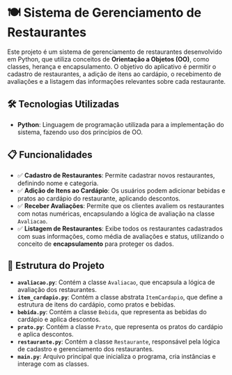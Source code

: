 # 🍽️ Sistema de Gerenciamento de Restaurantes

Este projeto é um sistema de gerenciamento de restaurantes desenvolvido em Python, que utiliza conceitos de **Orientação a Objetos (OO)**, como classes, herança e encapsulamento. O objetivo do aplicativo é permitir o cadastro de restaurantes, a adição de itens ao cardápio, o recebimento de avaliações e a listagem das informações relevantes sobre cada restaurante.

## 🛠 Tecnologias Utilizadas
- **Python**: Linguagem de programação utilizada para a implementação do sistema, fazendo uso dos princípios de OO.

## 📋 Funcionalidades
- ✅ **Cadastro de Restaurantes**: Permite cadastrar novos restaurantes, definindo nome e categoria.
- ✅ **Adição de Itens ao Cardápio**: Os usuários podem adicionar bebidas e pratos ao cardápio do restaurante, aplicando descontos.
- ✅ **Receber Avaliações**: Permite que os clientes avaliem os restaurantes com notas numéricas, encapsulando a lógica de avaliação na classe `Avaliacao`.
- ✅ **Listagem de Restaurantes**: Exibe todos os restaurantes cadastrados com suas informações, como média de avaliações e status, utilizando o conceito de **encapsulamento** para proteger os dados.

## 📂 Estrutura do Projeto
- **`avaliacao.py`**: Contém a classe `Avaliacao`, que encapsula a lógica de avaliação dos restaurantes.
- **`item_cardapio.py`**: Contém a classe abstrata `ItemCardapio`, que define a estrutura de itens do cardápio, como pratos e bebidas.
- **`bebida.py`**: Contém a classe `Bebida`, que representa as bebidas do cardápio e aplica descontos.
- **`prato.py`**: Contém a classe `Prato`, que representa os pratos do cardápio e aplica descontos.
- **`restaurante.py`**: Contém a classe `Restaurante`, responsável pela lógica de cadastro e gerenciamento dos restaurantes.
- **`main.py`**: Arquivo principal que inicializa o programa, cria instâncias e interage com as classes.

